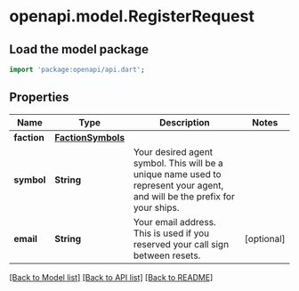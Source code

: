 # openapi.model.RegisterRequest

## Load the model package
```dart
import 'package:openapi/api.dart';
```

## Properties
Name | Type | Description | Notes
------------ | ------------- | ------------- | -------------
**faction** | [**FactionSymbols**](FactionSymbols.md) |  | 
**symbol** | **String** | Your desired agent symbol. This will be a unique name used to represent your agent, and will be the prefix for your ships. | 
**email** | **String** | Your email address. This is used if you reserved your call sign between resets. | [optional] 

[[Back to Model list]](../README.md#documentation-for-models) [[Back to API list]](../README.md#documentation-for-api-endpoints) [[Back to README]](../README.md)


